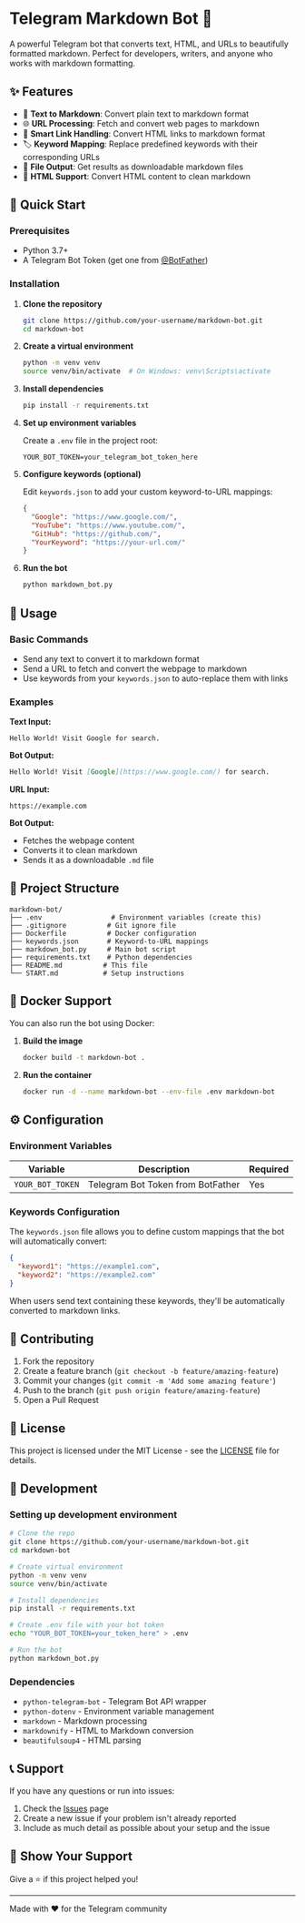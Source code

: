 # Telegram Markdown Bot 🤖

A powerful Telegram bot that converts text, HTML, and URLs to beautifully formatted markdown. Perfect for developers, writers, and anyone who works with markdown formatting.

## ✨ Features

- 📝 **Text to Markdown**: Convert plain text to markdown format
- 🌐 **URL Processing**: Fetch and convert web pages to markdown
- 🔗 **Smart Link Handling**: Convert HTML links to markdown format
- 🏷️ **Keyword Mapping**: Replace predefined keywords with their corresponding URLs
- 📄 **File Output**: Get results as downloadable markdown files
- 🎨 **HTML Support**: Convert HTML content to clean markdown

## 🚀 Quick Start

### Prerequisites

- Python 3.7+
- A Telegram Bot Token (get one from [@BotFather](https://t.me/botfather))

### Installation

1. **Clone the repository**

   ```bash
   git clone https://github.com/your-username/markdown-bot.git
   cd markdown-bot
   ```

2. **Create a virtual environment**

   ```bash
   python -m venv venv
   source venv/bin/activate  # On Windows: venv\Scripts\activate
   ```

3. **Install dependencies**

   ```bash
   pip install -r requirements.txt
   ```

4. **Set up environment variables**

   Create a `.env` file in the project root:

   ```env
   YOUR_BOT_TOKEN=your_telegram_bot_token_here
   ```

5. **Configure keywords (optional)**

   Edit `keywords.json` to add your custom keyword-to-URL mappings:

   ```json
   {
     "Google": "https://www.google.com/",
     "YouTube": "https://www.youtube.com/",
     "GitHub": "https://github.com/",
     "YourKeyword": "https://your-url.com/"
   }
   ```

6. **Run the bot**

   ```bash
   python markdown_bot.py
   ```

## 🔧 Usage

### Basic Commands

- Send any text to convert it to markdown format
- Send a URL to fetch and convert the webpage to markdown
- Use keywords from your `keywords.json` to auto-replace them with links

### Examples

**Text Input:**

```text
Hello World! Visit Google for search.
```

**Bot Output:**

```markdown
Hello World! Visit [Google](https://www.google.com/) for search.
```

**URL Input:**

```text
https://example.com
```

**Bot Output:**

- Fetches the webpage content
- Converts it to clean markdown
- Sends it as a downloadable `.md` file

## 📁 Project Structure

```text
markdown-bot/
├── .env                 # Environment variables (create this)
├── .gitignore          # Git ignore file
├── Dockerfile          # Docker configuration
├── keywords.json       # Keyword-to-URL mappings
├── markdown_bot.py     # Main bot script
├── requirements.txt    # Python dependencies
├── README.md          # This file
└── START.md           # Setup instructions
```

## 🐳 Docker Support

You can also run the bot using Docker:

1. **Build the image**

   ```bash
   docker build -t markdown-bot .
   ```

2. **Run the container**

   ```bash
   docker run -d --name markdown-bot --env-file .env markdown-bot
   ```

## ⚙️ Configuration

### Environment Variables

| Variable         | Description                       | Required |
| ---------------- | --------------------------------- | -------- |
| `YOUR_BOT_TOKEN` | Telegram Bot Token from BotFather | Yes      |

### Keywords Configuration

The `keywords.json` file allows you to define custom mappings that the bot will automatically convert:

```json
{
  "keyword1": "https://example1.com",
  "keyword2": "https://example2.com"
}
```

When users send text containing these keywords, they'll be automatically converted to markdown links.

## 🤝 Contributing

1. Fork the repository
2. Create a feature branch (`git checkout -b feature/amazing-feature`)
3. Commit your changes (`git commit -m 'Add some amazing feature'`)
4. Push to the branch (`git push origin feature/amazing-feature`)
5. Open a Pull Request

## 📝 License

This project is licensed under the MIT License - see the [LICENSE](LICENSE) file for details.

## 🔧 Development

### Setting up development environment

```bash
# Clone the repo
git clone https://github.com/your-username/markdown-bot.git
cd markdown-bot

# Create virtual environment
python -m venv venv
source venv/bin/activate

# Install dependencies
pip install -r requirements.txt

# Create .env file with your bot token
echo "YOUR_BOT_TOKEN=your_token_here" > .env

# Run the bot
python markdown_bot.py
```

### Dependencies

- `python-telegram-bot` - Telegram Bot API wrapper
- `python-dotenv` - Environment variable management
- `markdown` - Markdown processing
- `markdownify` - HTML to Markdown conversion
- `beautifulsoup4` - HTML parsing

## 📞 Support

If you have any questions or run into issues:

1. Check the [Issues](https://github.com/your-username/markdown-bot/issues) page
2. Create a new issue if your problem isn't already reported
3. Include as much detail as possible about your setup and the issue

## 🌟 Show Your Support

Give a ⭐️ if this project helped you!

---

Made with ❤️ for the Telegram community
